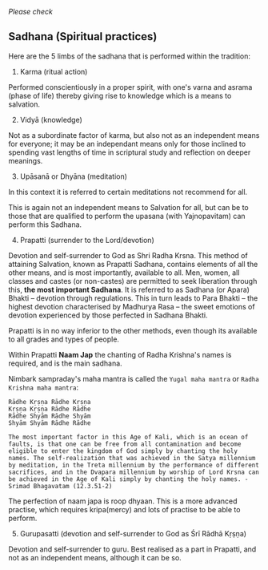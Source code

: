 *Please check*
## Sadhana (Spiritual practices)

Here are the 5 limbs of the sadhana that is performed within the tradition:
1. Karma (ritual action)

Performed conscientiously in a proper spirit, with one's varna and asrama (phase of life) thereby giving rise to knowledge which is a means to salvation.

2. Vidyā (knowledge)

Not as a subordinate factor of karma, but also not as an independent means for everyone; it may be an independant means only for those inclined to spending vast lengths of time in scriptural study and reflection on deeper meanings.

3. Upāsanā or Dhyāna (meditation)

In this context it is referred to certain meditations not recommend for all.

This is again not an independent means to Salvation for all, but can be to those that are qualified to perform the upasana (with Yajnopavitam) can perform this Sadhana.

4. Prapatti (surrender to the Lord/devotion)

Devotion and self-surrender to God as Shri Radha Krsna. This method of attaining Salvation, known as Prapatti Sadhana, contains elements of all the other means, and is most importantly, available to all. Men, women, all classes and castes (or non-castes) are permitted to seek liberation through this, **the most important Sadhana**. It is referred to as Sadhana (or Apara) Bhakti – devotion through regulations. This in turn leads to Para Bhakti – the highest devotion characterised by Madhurya Rasa – the sweet emotions of devotion experienced by those perfected in Sadhana Bhakti.

Prapatti is in no way inferior to the other methods, even though its available to all grades and types of people.

Within Prapatti **Naam Jap** the chanting of Radha Krishna's names is required, and is the main sadhana.

Nimbark sampraday's maha mantra is called the `Yugal maha mantra` or `Radha Krishna maha mantra`: 
 
```
Rādhe Kṛṣṇa Rādhe Kṛṣṇa
Kṛṣṇa Kṛṣṇa Rādhe Rādhe
Rādhe Shyām Rādhe Shyām
Shyām Shyām Rādhe Rādhe
```

```
The most important factor in this Age of Kali, which is an ocean of faults, is that one can be free from all contamination and become eligible to enter the kingdom of God simply by chanting the holy names. The self-realization that was achieved in the Satya millennium by meditation, in the Treta millennium by the performance of different sacrifices, and in the Dvapara millennium by worship of Lord Krsna can be achieved in the Age of Kali simply by chanting the holy names. - Srimad Bhagavatam (12.3.51-2)
```

The perfection of naam japa is roop dhyaan. This is a more advanced practise, which requires kripa(mercy) and lots of practise to be able to perform.

5. Gurupasatti (devotion and self-surrender to God as Śrī Rādhā Kṛṣṇa)

Devotion and self-surrender to guru. Best realised as a part in Prapatti, and not as an independent means, although it can be so.
